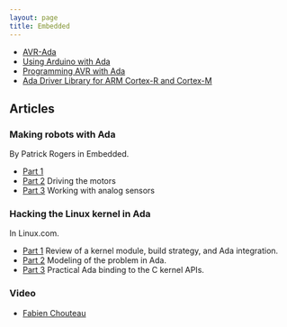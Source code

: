 ```yaml
---
layout: page
title: Embedded
---
```


- [AVR-Ada](https://sourceforge.net/p/avr-ada/wiki/Home/)
- [Using Arduino with Ada](http://arduino.ada-language.com/building-avr-gnat-for-avr-ada.html)
- [Programming AVR with Ada](https://wiki.kucia.net/doku.php?id=projects:avrada)
- [Ada Driver Library for ARM Cortex-R and Cortex-M](https://community.arm.com/developer/ip-products/system/b/embedded-blog/posts/ada-driver-library-for-arm-cortex-m-r---part-1-2)

## Articles

### Making robots with Ada
By Patrick Rogers in Embedded.

- [Part 1](https://www.embedded.com/making-robots-with-ada/)
- [Part 2](https://www.embedded.com/making-robots-with-ada-part-2-driving-the-motors/) Driving the motors
- [Part 3](https://www.embedded.com/making-robots-with-ada-part-3-working-with-analog-sensors/) Working with analog sensors

### Hacking the Linux kernel in Ada
In Linux.com.

- [Part 1](https://www.linux.com/audience/developers/hacking-the-linux-kernel-in-ada-part-1/) Review of a kernel module, build strategy, and Ada integration.
- [Part 2](https://www.linux.com/audience/developers/hacking-the-linux-kernel-in-ada-part-2/) Modeling of the problem in Ada.
- [Part 3](https://www.linux.com/audience/developers/hacking-the-linux-kernel-in-ada-part-3/) Practical Ada binding to the C kernel APIs.

### Video

- [Fabien Chouteau](https://www.youtube.com/c/FabienChouteau)
